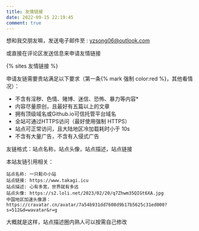 ```yaml
---
title: 友情链接
date: 2022-09-15 22:19:45
comment: true
---
```

想和我交朋友嘛，发送电子邮件至 : [yzsong06@outlook.com](mailto:yzsong06@outlook.com)  

或直接在评论区发送信息来申请友情链接

{% sites 友情链接 %}

申请友链需要贵站满足以下要求（第一条{% mark 强制 color:red %}，其他看情况）：

* 不含有淫秽、色情、赌博、迷信、恐怖、暴力等内容\*
* 内容尽量原创，且最好有五篇以上的文章
* 拥有顶级域名或Github.io可信托管平台域名
* 全站可通过HTTPS访问（最好使用强制 HTTPS）
* 站点可正常访问，且大陆地区冷加载耗时小于 10s
* 不含有大量广告，不含有入侵式广告

友链格式：站点名称，站点头像，站点描述，站点链接

本站友链引用相关：

```
站点名称: 一只鬆の小站
站点链接: https://www.takagi.icu
站点描述: 心有多宽，世界就有多远
站点头像: https://s2.loli.net/2023/02/20/q7Zhwm35QIGt6XA.jpg
中国地区加速头像源：https://cravatar.cn/avatar/7a54b931dd7608d9b17b5625c31ed000?s=512&d=wavatar&r=g
```
大概就是这样，站点描述圈内熟人可以按需自己修改

